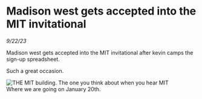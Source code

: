 # Madison west gets accepted into the MIT invitational
_9/22/23_

Madison west gets accepted into the MIT invitational after kevin camps the sign-up spreadsheet.

Such a great occasion.

![THE MIT building. The one you think about when you hear MIT](../media/blog/mit.jpg)<br>Where we are going on January 20th. 